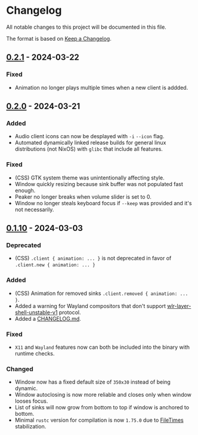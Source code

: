 # Changelog

All notable changes to this project will be documented in this file.

The format is based on [Keep a Changelog](https://keepachangelog.com/en/1.1.0/).

## [0.2.1] - 2024-03-22

### Fixed
- Animation no longer plays multiple times when a new client is addded.

## [0.2.0] - 2024-03-21

### Added
- Audio client icons can now be desplayed with `-i` `--icon` flag.
- Automated dynamically linked release builds for general linux distributions (not NixOS) with `glibc` that include all features.

### Fixed
- (CSS) GTK system theme was unintentionally affecting style.
- Window quickly resizing because sink buffer was not populated fast enough.
- Peaker no longer breaks when volume slider is set to 0.
- Window no longer steals keyboard focus if `--keep` was provided and it's not necessarily.

## [0.1.10] - 2024-03-03

### Deprecated
- (CSS) `.client { animation: ... }` is not deprecated in favor of `.client.new { animation: ... }`

### Added

- (CSS) Animation for removed sinks `.client.removed { animation: ... }`.
- Added a warning for Wayland compositors that don't support [wlr-layer-shell-unstable-v1](https://wayland.app/protocols/wlr-layer-shell-unstable-v1) protocol.
- Added a [CHANGELOG.md](/CHANGELOG.md).

### Fixed
- `X11` and `Wayland` features now can both be included into the binary with runtime checks.

### Changed

- Window now has a fixed default size of `350x30` instead of being dynamic.
- Window autoclosing is now more reliable and closes only when window looses focus.
- List of sinks will now grow from bottom to top if window is anchored to bottom.
- Minimal `rustc` version for compilation is now `1.75.0` due to [FileTimes](https://doc.rust-lang.org/std/fs/struct.FileTimes.html) stabilization.

[0.2.1]: https://github.com/Elvyria/Mixxc/compare/0.2.0...0.2.1
[0.2.0]: https://github.com/Elvyria/Mixxc/compare/0.1.10...0.2.0
[0.1.10]: https://github.com/Elvyria/Mixxc/compare/0.1.9...0.1.10
[0.1.9]: https://github.com/Elvyria/Mixxc/compare/0.1.8...0.1.9
[0.1.8]: https://github.com/Elvyria/Mixxc/compare/0.1.7...0.1.8
[0.1.7]: https://github.com/Elvyria/Mixxc/compare/0.1.6...0.1.7
[0.1.6]: https://github.com/Elvyria/Mixxc/compare/0.1.5...0.1.6
[0.1.5]: https://github.com/Elvyria/Mixxc/compare/0.1.4...0.1.5
[0.1.4]: https://github.com/Elvyria/Mixxc/compare/0.1.3...0.1.4
[0.1.3]: https://github.com/Elvyria/Mixxc/compare/0.1.2...0.1.3
[0.1.2]: https://github.com/Elvyria/Mixxc/compare/0.1.1...0.1.2
[0.1.1]: https://github.com/Elvyria/Mixxc/compare/0.1.0...0.1.1
[0.1.0]: https://github.com/Elvyria/Mixxc/releases/tag/0.1.0
